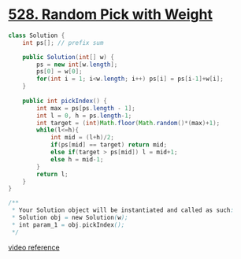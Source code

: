 # [528. Random Pick with Weight](https://leetcode.com/problems/random-pick-with-weight/)

```java
class Solution {
    int ps[]; // prefix sum

    public Solution(int[] w) {
        ps = new int[w.length];
        ps[0] = w[0];
        for(int i = 1; i<w.length; i++) ps[i] = ps[i-1]+w[i];
    }
    
    public int pickIndex() {
        int max = ps[ps.length - 1];
        int l = 0, h = ps.length-1;
        int target = (int)Math.floor(Math.random()*(max)+1);
        while(l<=h){
            int mid = (l+h)/2;
            if(ps[mid] == target) return mid;
            else if(target > ps[mid]) l = mid+1;
            else h = mid-1;
        }
        return l;
    }
}

/**
 * Your Solution object will be instantiated and called as such:
 * Solution obj = new Solution(w);
 * int param_1 = obj.pickIndex();
 */
```
[video reference](https://youtu.be/3Ky9ZlI95cY)